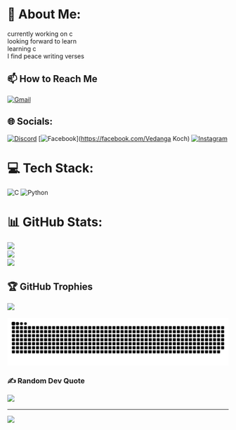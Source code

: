 # 💫 About Me:
currently working on c<br>looking forward to learn<br>learning c<br>I find peace writing verses

## 📫 How to Reach Me
[![Gmail](https://img.shields.io/badge/Gmail-D14836?style=for-the-badge&logo=gmail&logoColor=white)](mailto:vedangakoch@gmail.com)


## 🌐 Socials:
[![Discord](https://img.shields.io/badge/Discord-%237289DA.svg?logo=discord&logoColor=white)](https://discord.gg/https://discord.gg/RX2NQUee) [![Facebook](https://img.shields.io/badge/Facebook-%231877F2.svg?logo=Facebook&logoColor=white)](https://facebook.com/Vedanga Koch) [![Instagram](https://img.shields.io/badge/Instagram-%23E4405F.svg?logo=Instagram&logoColor=white)](https://instagram.com/vdng_kch) 

# 💻 Tech Stack:
![C](https://img.shields.io/badge/c-%2300599C.svg?style=for-the-badge&logo=c&logoColor=white) ![Python](https://img.shields.io/badge/python-3670A0?style=for-the-badge&logo=python&logoColor=ffdd54)
# 📊 GitHub Stats:
![](https://github-readme-stats.vercel.app/api?username=vdngkch&theme=one_dark_pro&hide_border=false&include_all_commits=false&count_private=false)<br/>
![](https://github-readme-streak-stats.herokuapp.com/?user=vdngkch&theme=one_dark_pro&hide_border=false)<br/>
![](https://github-readme-stats.vercel.app/api/top-langs/?username=vdngkch&theme=one_dark_pro&hide_border=false&include_all_commits=false&count_private=false&layout=compact)

## 🏆 GitHub Trophies
![](https://github-profile-trophy.vercel.app/?username=ZLmaoooo&theme=radical&no-frame=false&no-bg=true&margin-w=4)

<img align="center" alt="Coding" width="900" src="https://raw.githubusercontent.com/Platane/snk/d6079847772696821d1339819f7518582eb1f9cc/github-contribution-grid-snake.svg">



### ✍️ Random Dev Quote
![](https://quotes-github-readme.vercel.app/api?type=horizontal&theme=radical)

---
[![](https://visitcount.itsvg.in/api?id=vdngkch&icon=0&color=0)](https://visitcount.itsvg.in)

<!-- Proudly created with GPRM ( https://gprm.itsvg.in ) -->
